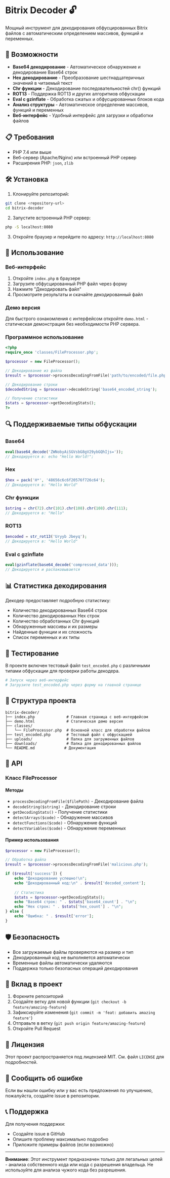 # Bitrix Decoder 🔓

Мощный инструмент для декодирования обфусцированных Bitrix файлов с автоматическим определением массивов, функций и переменных.

## 🚀 Возможности

- **Base64 декодирование** - Автоматическое обнаружение и декодирование Base64 строк
- **Hex декодирование** - Преобразование шестнадцатеричных значений в читаемый текст  
- **Chr функции** - Декодирование последовательностей chr() функций
- **ROT13** - Поддержка ROT13 и других алгоритмов обфускации
- **Eval с gzinflate** - Обработка сжатых и обфусцированных блоков кода
- **Анализ структуры** - Автоматическое определение массивов, функций и переменных
- **Веб-интерфейс** - Удобный интерфейс для загрузки и обработки файлов

## 📋 Требования

- PHP 7.4 или выше
- Веб-сервер (Apache/Nginx) или встроенный PHP сервер
- Расширения PHP: `json`, `zlib`

## 🛠️ Установка

1. Клонируйте репозиторий:
```bash
git clone <repository-url>
cd bitrix-decoder
```

2. Запустите встроенный PHP сервер:
```bash
php -S localhost:8080
```

3. Откройте браузер и перейдите по адресу: `http://localhost:8080`

## 📖 Использование

### Веб-интерфейс

1. Откройте `index.php` в браузере
2. Загрузите обфусцированный PHP файл через форму
3. Нажмите "Декодировать файл"
4. Просмотрите результаты и скачайте декодированный файл

### Демо версия

Для быстрого ознакомления с интерфейсом откройте `demo.html` - статическая демонстрация без необходимости PHP сервера.

### Программное использование

```php
<?php
require_once 'classes/FileProcessor.php';

$processor = new FileProcessor();

// Декодирование из файла
$result = $processor->processDecodingFromFile('path/to/encoded/file.php');

// Декодирование строки
$decodedString = $processor->decodeString('base64_encoded_string');

// Получение статистики
$stats = $processor->getDecodingStats();
?>
```

## 🔍 Поддерживаемые типы обфускации

### Base64
```php
eval(base64_decode('ZWNobyAiSGVsbG8gV29ybGQhIjs='));
// Декодируется в: echo "Hello World!";
```

### Hex
```php
$hex = pack('H*', '48656c6c6f20576f726c64');
// Декодируется в: "Hello World"
```

### Chr функции
```php
$string = chr(72).chr(101).chr(108).chr(108).chr(111);
// Декодируется в: "Hello"
```

### ROT13
```php
$encoded = str_rot13('Uryyb Jbeyq');
// Декодируется в: "Hello World"
```

### Eval с gzinflate
```php
eval(gzinflate(base64_decode('compressed_data')));
// Декодируется и распаковывается
```

## 📊 Статистика декодирования

Декодер предоставляет подробную статистику:

- Количество декодированных Base64 строк
- Количество декодированных Hex строк  
- Количество обработанных Chr функций
- Обнаруженные массивы и их размеры
- Найденные функции и их сложность
- Список переменных и их типы

## 🧪 Тестирование

В проекте включен тестовый файл `test_encoded.php` с различными типами обфускации для проверки работы декодера.

```bash
# Запуск через веб-интерфейс
# Загрузите test_encoded.php через форму на главной странице
```

## 📁 Структура проекта

```
bitrix-decoder/
├── index.php              # Главная страница с веб-интерфейсом
├── demo.html              # Статическая демо версия
├── classes/
│   └── FileProcessor.php  # Основной класс для обработки файлов
├── test_encoded.php       # Тестовый файл с обфускацией
├── uploads/               # Папка для загруженных файлов
├── downloads/             # Папка для декодированных файлов
└── README.md             # Документация
```

## 🔧 API

### Класс FileProcessor

#### Методы

- `processDecodingFromFile($filePath)` - Декодирование файла
- `decodeString($string)` - Декодирование строки
- `getDecodingStats()` - Получение статистики
- `detectArrays($code)` - Обнаружение массивов
- `detectFunctions($code)` - Обнаружение функций
- `detectVariables($code)` - Обнаружение переменных

#### Пример использования

```php
$processor = new FileProcessor();

// Обработка файла
$result = $processor->processDecodingFromFile('malicious.php');

if ($result['success']) {
    echo "Декодирование успешно!\n";
    echo "Декодированный код:\n" . $result['decoded_content'];
    
    // Статистика
    $stats = $processor->getDecodingStats();
    echo "Base64 строк: " . $stats['base64_count'] . "\n";
    echo "Hex строк: " . $stats['hex_count'] . "\n";
} else {
    echo "Ошибка: " . $result['error'];
}
```

## 🛡️ Безопасность

- Все загружаемые файлы проверяются на размер и тип
- Декодированный код не выполняется автоматически
- Временные файлы автоматически удаляются
- Поддержка только безопасных операций декодирования

## 🤝 Вклад в проект

1. Форкните репозиторий
2. Создайте ветку для новой функции (`git checkout -b feature/amazing-feature`)
3. Зафиксируйте изменения (`git commit -m 'feat: добавить amazing feature'`)
4. Отправьте в ветку (`git push origin feature/amazing-feature`)
5. Откройте Pull Request

## 📝 Лицензия

Этот проект распространяется под лицензией MIT. См. файл `LICENSE` для подробностей.

## 🐛 Сообщить об ошибке

Если вы нашли ошибку или у вас есть предложения по улучшению, пожалуйста, создайте issue в репозитории.

## 📞 Поддержка

Для получения поддержки:
- Создайте issue в GitHub
- Опишите проблему максимально подробно
- Приложите примеры файлов (если возможно)

---

**Внимание**: Этот инструмент предназначен только для легальных целей - анализа собственного кода или кода с разрешения владельца. Не используйте для анализа чужого кода без разрешения.
